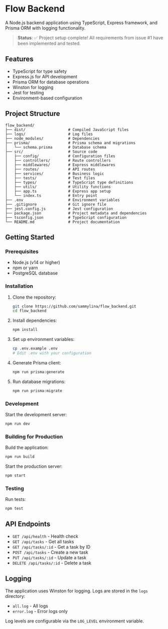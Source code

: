 # Flow Backend

A Node.js backend application using TypeScript, Express framework, and Prisma ORM with logging functionality.

> **Status**: ✅ Project setup complete! All requirements from issue #1 have been implemented and tested.

## Features

- TypeScript for type safety
- Express.js for API development
- Prisma ORM for database operations
- Winston for logging
- Jest for testing
- Environment-based configuration

## Project Structure

```
flow_backend/
├── dist/                   # Compiled JavaScript files
├── logs/                   # Log files
├── node_modules/           # Dependencies
├── prisma/                 # Prisma schema and migrations
│   └── schema.prisma       # Database schema
├── src/                    # Source code
│   ├── config/             # Configuration files
│   ├── controllers/        # Route controllers
│   ├── middlewares/        # Express middlewares
│   ├── routes/             # API routes
│   ├── services/           # Business logic
│   ├── tests/              # Test files
│   ├── types/              # TypeScript type definitions
│   ├── utils/              # Utility functions
│   ├── app.ts              # Express app setup
│   └── index.ts            # Entry point
├── .env                    # Environment variables
├── .gitignore              # Git ignore file
├── jest.config.js          # Jest configuration
├── package.json            # Project metadata and dependencies
├── tsconfig.json           # TypeScript configuration
└── README.md               # Project documentation
```

## Getting Started

### Prerequisites

- Node.js (v14 or higher)
- npm or yarn
- PostgreSQL database

### Installation

1. Clone the repository:
   ```bash
   git clone https://github.com/sammylina/flow_backend.git
   cd flow_backend
   ```

2. Install dependencies:
   ```bash
   npm install
   ```

3. Set up environment variables:
   ```bash
   cp .env.example .env
   # Edit .env with your configuration
   ```

4. Generate Prisma client:
   ```bash
   npm run prisma:generate
   ```

5. Run database migrations:
   ```bash
   npm run prisma:migrate
   ```

### Development

Start the development server:
```bash
npm run dev
```

### Building for Production

Build the application:
```bash
npm run build
```

Start the production server:
```bash
npm start
```

### Testing

Run tests:
```bash
npm test
```

## API Endpoints

- `GET /api/health` - Health check
- `GET /api/tasks` - Get all tasks
- `GET /api/tasks/:id` - Get a task by ID
- `POST /api/tasks` - Create a new task
- `PUT /api/tasks/:id` - Update a task
- `DELETE /api/tasks/:id` - Delete a task

## Logging

The application uses Winston for logging. Logs are stored in the `logs` directory:

- `all.log` - All logs
- `error.log` - Error logs only

Log levels are configurable via the `LOG_LEVEL` environment variable.